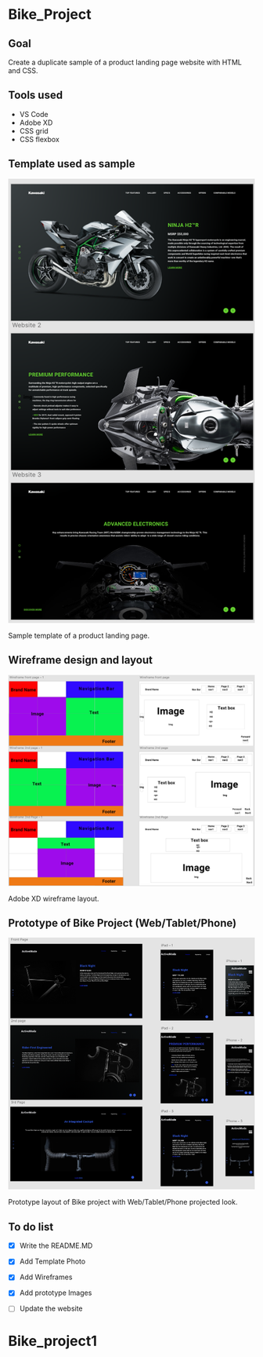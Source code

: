 # Bike_Project

## Goal
Create a duplicate sample of a product landing page website with HTML and CSS.


## Tools used
* VS Code
* Adobe XD
* CSS grid
* CSS flexbox


## Template used as sample
![](Design/Template_group.png)

Sample template of a product landing page.

## Wireframe design and layout
![](Design/Wireframe.png)

Adobe XD wireframe layout.




## Prototype of Bike Project (Web/Tablet/Phone)
![](Design/Prototype.png)


Prototype layout of Bike project with Web/Tablet/Phone projected look.


## To do list
- [x] Write the README.MD
- [x] Add Template Photo
- [x] Add Wireframes
- [x] Add prototype Images
- [ ] Update the website


# Bike_project1
